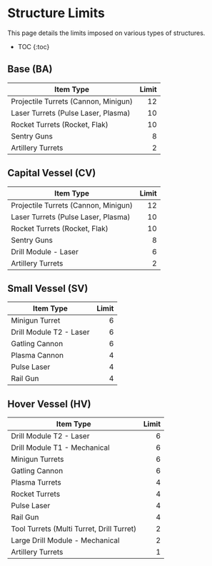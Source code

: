 # Structure Limits

This page details the limits imposed on various types of structures.

* TOC
{:toc}

## Base (BA)

| Item Type                            | Limit |
| ------------------------------------ |  ---: |
| Projectile Turrets (Cannon, Minigun) |    12 |
| Laser Turrets (Pulse Laser, Plasma)  |    10 |
| Rocket Turrets (Rocket, Flak)        |    10 |
| Sentry Guns                          |     8 |
| Artillery Turrets                    |     2 |

## Capital Vessel (CV)

| Item Type                            | Limit |
| ------------------------------------ |  ---: |
| Projectile Turrets (Cannon, Minigun) |    12 |
| Laser Turrets (Pulse Laser, Plasma)  |    10 |
| Rocket Turrets (Rocket, Flak)        |    10 |
| Sentry Guns                          |     8 |
| Drill Module - Laser                 |     6 |
| Artillery Turrets                    |     2 |

## Small Vessel (SV)

| Item Type                            | Limit |
| ------------------------------------ |  ---: |
| Minigun Turret                       |     6 |
| Drill Module T2 - Laser              |     6 |
| Gatling Cannon                       |     6 |
| Plasma Cannon                        |     4 |
| Pulse Laser                          |     4 |
| Rail Gun                             |     4 |

## Hover Vessel (HV)

| Item Type                                 | Limit |
| ------------------------------------      |  ---: |
| Drill Module T2 - Laser                   |     6 |
| Drill Module T1 - Mechanical              |     6 |
| Minigun Turrets                           |     6 |
| Gatling Cannon                            |     6 |
| Plasma Turrets                            |     4 |
| Rocket Turrets                            |     4 |
| Pulse Laser                               |     4 |
| Rail Gun                                  |     4 |
| Tool Turrets (Multi Turret, Drill Turret) |     2 |
| Large Drill Module - Mechanical           |     2 |
| Artillery Turrets                         |     1 |
